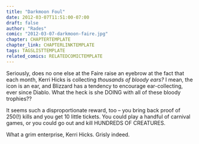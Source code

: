 ```yaml
---
title: "Darkmoon Foul"
date: 2012-03-07T11:51:00-07:00
draft: false
author: "Rades"
comic: "2012-03-07-darkmoon-faire.jpg"
chapter: CHAPTERTEMPLATE
chapter_link: CHAPTERLINKTEMPLATE
tags: TAGSLISTTEMPLATE
related_comics: RELATEDCOMICTEMPLATE
---
```


Seriously, does no one else at the Faire raise an eyebrow at the fact that each month, Kerri Hicks is collecting *thousands of bloody ears?* I mean, the icon is an ear, and Blizzard has a tendency to encourage ear-collecting, ever since Diablo. What the heck is she DOING with all of these bloody trophies??


It seems such a disproportionate reward, too – you bring back proof of 250(!) kills and you get 10 little tickets. You could play a handful of carnival games, or you could go out and kill HUNDREDS OF CREATURES. 


What a grim enterprise, Kerri Hicks. Grisly indeed.

